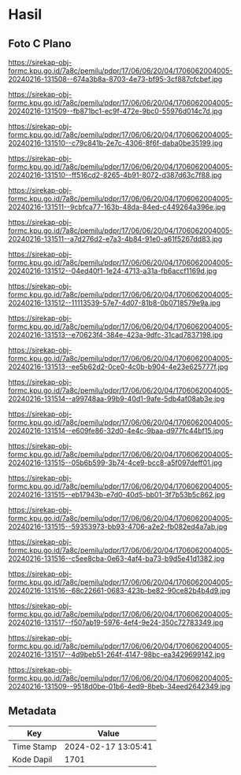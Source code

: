 # Hasil

## Foto C Plano

https://sirekap-obj-formc.kpu.go.id/7a8c/pemilu/pdpr/17/06/06/20/04/1706062004005-20240216-131508--674a3b8a-8703-4e73-bf95-3cf887cfcbef.jpg

https://sirekap-obj-formc.kpu.go.id/7a8c/pemilu/pdpr/17/06/06/20/04/1706062004005-20240216-131509--fb871bc1-ec9f-472e-9bc0-55976d014c7d.jpg

https://sirekap-obj-formc.kpu.go.id/7a8c/pemilu/pdpr/17/06/06/20/04/1706062004005-20240216-131510--c79c841b-2e7c-4306-8f6f-daba0be35199.jpg

https://sirekap-obj-formc.kpu.go.id/7a8c/pemilu/pdpr/17/06/06/20/04/1706062004005-20240216-131510--ff516cd2-8265-4b91-8072-d387d63c7f88.jpg

https://sirekap-obj-formc.kpu.go.id/7a8c/pemilu/pdpr/17/06/06/20/04/1706062004005-20240216-131511--9cbfca77-163b-48da-84ed-c449264a396e.jpg

https://sirekap-obj-formc.kpu.go.id/7a8c/pemilu/pdpr/17/06/06/20/04/1706062004005-20240216-131511--a7d276d2-e7a3-4b84-91e0-a61f5267dd83.jpg

https://sirekap-obj-formc.kpu.go.id/7a8c/pemilu/pdpr/17/06/06/20/04/1706062004005-20240216-131512--04ed40f1-1e24-4713-a31a-fb6accf1169d.jpg

https://sirekap-obj-formc.kpu.go.id/7a8c/pemilu/pdpr/17/06/06/20/04/1706062004005-20240216-131512--11113539-57e7-4d07-81b8-0b0718579e9a.jpg

https://sirekap-obj-formc.kpu.go.id/7a8c/pemilu/pdpr/17/06/06/20/04/1706062004005-20240216-131513--e70623f4-384e-423a-9dfc-31cad7837198.jpg

https://sirekap-obj-formc.kpu.go.id/7a8c/pemilu/pdpr/17/06/06/20/04/1706062004005-20240216-131513--ee5b62d2-0ce0-4c0b-b904-4e23e625777f.jpg

https://sirekap-obj-formc.kpu.go.id/7a8c/pemilu/pdpr/17/06/06/20/04/1706062004005-20240216-131514--a99748aa-99b9-40d1-9afe-5db4af08ab3e.jpg

https://sirekap-obj-formc.kpu.go.id/7a8c/pemilu/pdpr/17/06/06/20/04/1706062004005-20240216-131514--e609fe86-32d0-4e4c-9baa-d977fc44bf15.jpg

https://sirekap-obj-formc.kpu.go.id/7a8c/pemilu/pdpr/17/06/06/20/04/1706062004005-20240216-131515--05b6b599-3b74-4ce9-bcc8-a5f097deff01.jpg

https://sirekap-obj-formc.kpu.go.id/7a8c/pemilu/pdpr/17/06/06/20/04/1706062004005-20240216-131515--eb17943b-e7d0-40d5-bb01-3f7b53b5c862.jpg

https://sirekap-obj-formc.kpu.go.id/7a8c/pemilu/pdpr/17/06/06/20/04/1706062004005-20240216-131515--59353973-bb93-4706-a2e2-fb082ed4a7ab.jpg

https://sirekap-obj-formc.kpu.go.id/7a8c/pemilu/pdpr/17/06/06/20/04/1706062004005-20240216-131516--c5ee8cba-0e63-4af4-ba73-b9d5e41d1382.jpg

https://sirekap-obj-formc.kpu.go.id/7a8c/pemilu/pdpr/17/06/06/20/04/1706062004005-20240216-131516--68c22661-0683-423b-be82-90ce82b4b4d9.jpg

https://sirekap-obj-formc.kpu.go.id/7a8c/pemilu/pdpr/17/06/06/20/04/1706062004005-20240216-131517--f507ab19-5976-4ef4-9e24-350c72783349.jpg

https://sirekap-obj-formc.kpu.go.id/7a8c/pemilu/pdpr/17/06/06/20/04/1706062004005-20240216-131517--4d9beb51-264f-4147-98bc-ea3429699142.jpg

https://sirekap-obj-formc.kpu.go.id/7a8c/pemilu/pdpr/17/06/06/20/04/1706062004005-20240216-131509--9518d0be-01b6-4ed9-8beb-34eed2642349.jpg


## Metadata

| Key        | Value               |
| ---------- | ------------------- |
| Time Stamp | 2024-02-17 13:05:41 |
| Kode Dapil | 1701                |



